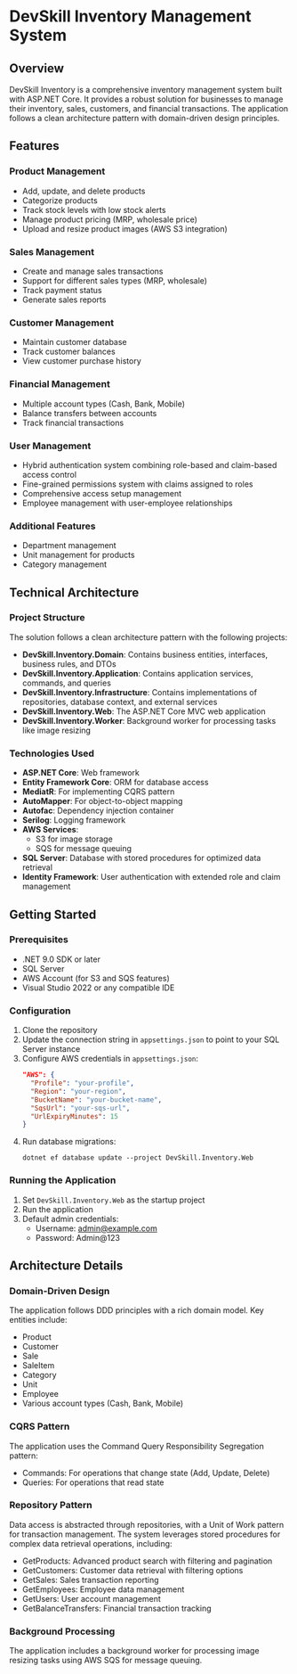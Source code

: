# DevSkill Inventory Management System

## Overview

DevSkill Inventory is a comprehensive inventory management system built with ASP.NET Core. It provides a robust solution for businesses to manage their inventory, sales, customers, and financial transactions. The application follows a clean architecture pattern with domain-driven design principles.

## Features

### Product Management
- Add, update, and delete products
- Categorize products
- Track stock levels with low stock alerts
- Manage product pricing (MRP, wholesale price)
- Upload and resize product images (AWS S3 integration)

### Sales Management
- Create and manage sales transactions
- Support for different sales types (MRP, wholesale)
- Track payment status
- Generate sales reports

### Customer Management
- Maintain customer database
- Track customer balances
- View customer purchase history

### Financial Management
- Multiple account types (Cash, Bank, Mobile)
- Balance transfers between accounts
- Track financial transactions

### User Management
- Hybrid authentication system combining role-based and claim-based access control
- Fine-grained permissions system with claims assigned to roles
- Comprehensive access setup management
- Employee management with user-employee relationships

### Additional Features
- Department management
- Unit management for products
- Category management

## Technical Architecture

### Project Structure

The solution follows a clean architecture pattern with the following projects:

- **DevSkill.Inventory.Domain**: Contains business entities, interfaces, business rules, and DTOs
- **DevSkill.Inventory.Application**: Contains application services, commands, and queries
- **DevSkill.Inventory.Infrastructure**: Contains implementations of repositories, database context, and external services
- **DevSkill.Inventory.Web**: The ASP.NET Core MVC web application
- **DevSkill.Inventory.Worker**: Background worker for processing tasks like image resizing

### Technologies Used

- **ASP.NET Core**: Web framework
- **Entity Framework Core**: ORM for database access
- **MediatR**: For implementing CQRS pattern
- **AutoMapper**: For object-to-object mapping
- **Autofac**: Dependency injection container
- **Serilog**: Logging framework
- **AWS Services**:
  - S3 for image storage
  - SQS for message queuing
- **SQL Server**: Database with stored procedures for optimized data retrieval
- **Identity Framework**: User authentication with extended role and claim management

## Getting Started

### Prerequisites

- .NET 9.0 SDK or later
- SQL Server
- AWS Account (for S3 and SQS features)
- Visual Studio 2022 or any compatible IDE

### Configuration

1. Clone the repository
2. Update the connection string in `appsettings.json` to point to your SQL Server instance
3. Configure AWS credentials in `appsettings.json`:
   ```json
   "AWS": {
     "Profile": "your-profile",
     "Region": "your-region",
     "BucketName": "your-bucket-name",
     "SqsUrl": "your-sqs-url",
     "UrlExpiryMinutes": 15
   }
   ```
4. Run database migrations:
   ```
   dotnet ef database update --project DevSkill.Inventory.Web
   ```

### Running the Application

1. Set `DevSkill.Inventory.Web` as the startup project
2. Run the application
3. Default admin credentials:
   - Username: admin@example.com
   - Password: Admin@123

## Architecture Details

### Domain-Driven Design

The application follows DDD principles with a rich domain model. Key entities include:

- Product
- Customer
- Sale
- SaleItem
- Category
- Unit
- Employee
- Various account types (Cash, Bank, Mobile)

### CQRS Pattern

The application uses the Command Query Responsibility Segregation pattern:

- Commands: For operations that change state (Add, Update, Delete)
- Queries: For operations that read state

### Repository Pattern

Data access is abstracted through repositories, with a Unit of Work pattern for transaction management. The system leverages stored procedures for complex data retrieval operations, including:

- GetProducts: Advanced product search with filtering and pagination
- GetCustomers: Customer data retrieval with filtering options
- GetSales: Sales transaction reporting
- GetEmployees: Employee data management
- GetUsers: User account management
- GetBalanceTransfers: Financial transaction tracking

### Background Processing

The application includes a background worker for processing image resizing tasks using AWS SQS for message queuing.

